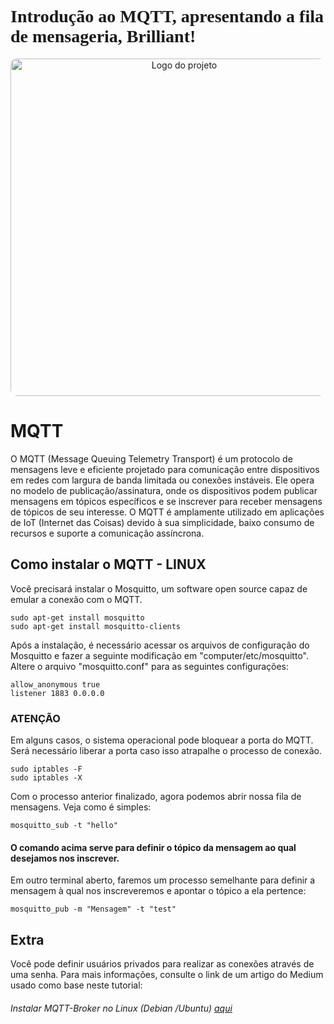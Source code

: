 <h1 style="font-family: 'Título';">Introdução ao MQTT, apresentando a fila de mensageria, Brilliant!</h1>
<div style="text-align: center;">
  <img src="https://mqtt.org/assets/img/mqtt-logo-ver.jpg" alt="Logo do projeto" style="margin: 0 auto;border-radius:10px; width:540px">
</div>

# MQTT

O MQTT (Message Queuing Telemetry Transport) é um protocolo de mensagens leve e eficiente projetado para comunicação entre dispositivos em redes com largura de banda limitada ou conexões instáveis. Ele opera no modelo de publicação/assinatura, onde os dispositivos podem publicar mensagens em tópicos específicos e se inscrever para receber mensagens de tópicos de seu interesse. O MQTT é amplamente utilizado em aplicações de IoT (Internet das Coisas) devido à sua simplicidade, baixo consumo de recursos e suporte a comunicação assíncrona.

## Como instalar o MQTT - LINUX

Você precisará instalar o Mosquitto, um software open source capaz de emular a conexão com o MQTT.

    sudo apt-get install mosquitto
    sudo apt-get install mosquitto-clients

Após a instalação, é necessário acessar os arquivos de configuração do Mosquitto e fazer a seguinte modificação em "computer/etc/mosquitto". Altere o arquivo "mosquitto.conf" para as seguintes configurações:

    allow_anonymous true
    listener 1883 0.0.0.0

### ATENÇÃO

Em alguns casos, o sistema operacional pode bloquear a porta do MQTT. Será necessário liberar a porta caso isso atrapalhe o processo de conexão.

    sudo iptables -F
    sudo iptables -X

Com o processo anterior finalizado, agora podemos abrir nossa fila de mensagens. Veja como é simples:

    mosquitto_sub -t "hello"

#### O comando acima serve para definir o tópico da mensagem ao qual desejamos nos inscrever.

Em outro terminal aberto, faremos um processo semelhante para definir a mensagem à qual nos inscreveremos e apontar o tópico a ela pertence:

    mosquitto_pub -m "Mensagem" -t "test"

## Extra

Você pode definir usuários privados para realizar as conexões através de uma senha. Para mais informações, consulte o link de um artigo do Medium usado como base neste tutorial:

###### Instalar MQTT-Broker no Linux (Debian /Ubuntu) [aqui](https://medium.com/tht-things-hackers-team/instalar-mqtt-broker-no-linux-debian-ubuntu-f8861da70ef6#:~:text=Instalando%20MQTT%20%E2%80%94%20Broker%2C%20%28Mosquitto%29%20O%20primeiro%20passo,sudo%20apt-get%20install%20mosquitto%20sudo%20apt-get%20install%20mosquitto-clients)
